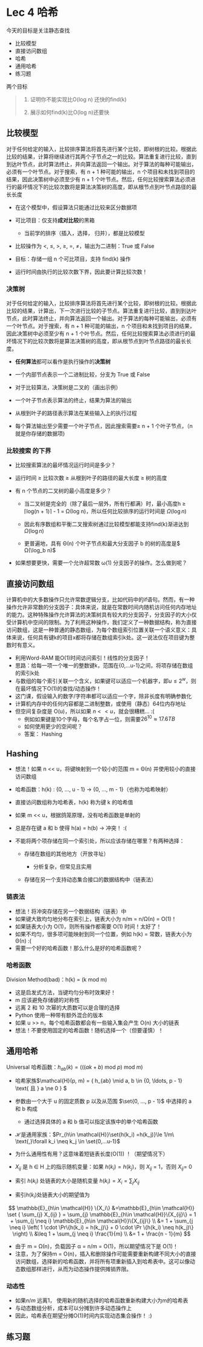 # Lec 4 哈希

今天的目标是关注静态查找

- 比较模型
- 直接访问数组
- 哈希
- 通用哈希
- 练习题

两个目标

> 1. 证明你不能实现比O(log n) 还快的find(k)
>
> 2. 展示如何find(k)比O(log n)还要快

## 比较模型

对于任何给定的输入，比较排序算法将首先进行某个比较，即树根的比较。根据此比较的结果，计算将继续进行其两个子节点之一的比较。算法重复进行比较，直到到达叶节点，此时算法终止，并向算法返回一个输出。对于算法的每种可能输出，必须有一个叶节点。对于搜索，有 n + 1 种可能的输出，n 个项目和未找到项目的结果，因此决策树中必须至少有 n + 1 个叶节点。然后，任何比较搜索算法必须进行的最坏情况下的比较次数将是算法决策树的高度，即从根节点到叶节点路径的最长长度



- 在这个模型中，假设算法只能通过比较来区分数据项

- 可比项目：仅支持**成对比较**的黑箱
  - 当前学的排序（插入，选择， 归并），都是比较模型

- 比较操作为 <, ≤, >, ≥, =, ≠，输出为二进制：True 或 False

- 目标：存储一组 n 个可比项目，支持 find(k) 操作

- 运行时间由执行的比较次数下界，因此要计算比较次数！



### 决策树

对于任何给定的输入，比较排序算法将首先进行某个比较，即树根的比较。根据此比较的结果，计算出，下一次进行比较的子节点。算法重复进行比较，直到到达叶节点，此时算法终止，并向算法返回一个输出。对于算法的每种可能输出，必须有一个叶节点。对于搜索，有 n + 1 种可能的输出，n 个项目和未找到项目的结果，因此决策树中必须至少有 n + 1 个叶节点。然后，任何比较搜索算法必须进行的最坏情况下的比较次数将是算法决策树的高度，即从根节点到叶节点路径的最长长度。

- **任何算法**都可以看作是执行操作的**决策树** 

- 一个内部节点表示一个二进制比较，分支为 True 或 False

- 对于比较算法，决策树是二叉的（画出示例）

- 一个叶子节点表示算法的终止，结果为算法的输出

- 从根到叶子的路径表示算法在某些输入上的执行过程

- 每个算法输出至少需要一个叶子节点，因此搜索需要≥ n + 1 个叶子节点，（n就是你存储的数据项)

### 比较搜索 的下界

- 比较搜索算法的最坏情况运行时间是多少？

- 运行时间 ≥ 比较次数 ≥ 从根到叶子的路径的最大长度 ≥ 树的高度

- 有 n 个节点的二叉树的最小高度是多少？

  - 当二叉树是完全的（除了最后一层外，所有行都满）时，最小高度h ≥ ⌈log(n + 1)⌉ - 1 = Ω(log n)，所以任何比较排序的运行时间是 $Ω(\log{n})$

  - 因此有序数组和平衡二叉搜索树通过比较模型都能支持find(k)渐进达到 $Ω(\log{n})$
  - 更普遍地，具有 Θ(n) 个叶子节点和最大分支因子 b 的树的高度是$ Ω(\log_b n)$

- 如果想要更快，需要一个允许超常数 ω(1) 分支因子的操作。怎么做到呢？

## 直接访问数组

计算机中的大多数操作只允许常数逻辑分支，比如代码中的if语句。然而，有一种操作允许非常数的分支因子：具体来说，就是在常数时间内随机访问任何内存地址的能力。这种特殊操作允许算法的决策树具有较大的分支因子，分支因子的大小仅受计算机中空间的限制。为了利用这种操作，我们定义了一种数据结构，称为直接访问数组，这是一种普通的静态数组，为每个数组索引位置关联一个语义意义：具体来说，任何具有键k的项目x都将存储在数组索引k处。这一说法仅在项目键为整数时有意义。

- 利用Word-RAM 能O(1)时间访问索引！线性的分支因子！
- 思路：给每一项一个唯一的整数键k，范围在{0,...u-1}之间，将项存储在数组的索引k处
- 与数组的每个索引关联一个含义，如果键可以适应一个机器字，即$u \le 2^w$，则在最坏情况下O(1)的查找/动态操作！
- 这门课，假设输入的数字/字符串都可以适应一个字，除非长度有明确参数化
- 计算机内存中的任何内容都是二进制整数，或使用（静态）64位内存地址
- 但空间复杂度是 O(u)，所以如果 $n << u$​，就会很糟糕... :(
  - 例如如果键是10个字母，每个名字占一位，则需要$26^{10} \approx 17.6TB$
  - 如何使用更少的空间呢？
  - 答案： Hashing

## Hashing

- 想法！如果 n << u，将键映射到一个较小的范围 m = Θ(n) 并使用较小的直接访问数组

- 哈希函数：h(k) : {0, ..., u - 1} → {0, ..., m - 1}（也称为哈希映射）

- 直接访问数组称为哈希表，h(k) 称为键 k 的哈希值

- 如果 m << u，根据鸽笼原理，没有哈希函数是单射的

- 总是存在键 a 和 b 使得 h(a) = h(b) → 冲突！ :(

- 不能将两个项存储在同一个索引处，所以应该存储在哪里？有两种选择：

  - 存储在数组的其他地方（开放寻址）
    - 分析复杂，但常见且实用

  - 存储在另一个支持动态集合接口的数据结构中（链表法）

### 链表法

- 想法！将冲突存储在另一个数据结构（链表）中
- 如果键大致均匀地分布在索引上，链表大小为 n/m = n/Ω(n) = O(1)！
- 如果链表大小为 O(1)，则所有操作都需要 O(1) 时间！太好了！
- 如果不均匀，很多项可能映射到同一个位置，例如 h(k) = 常数，链表大小为 Θ(n) :(
- 需要一个好的哈希函数！那么什么是好的哈希函数呢？

### 哈希函数

Division Method(bad)：h(k) = (k mod m)

- 这是启发式方法，当键均匀分布时效果好！
- m 应该避免存储键的对称性
- 远离 2 和 10 次幂的大质数可以是合理的选择
- Python 使用一种带有额外混合的版本
- 如果 u >> n，每个哈希函数都会有一些输入集会产生 O(n) 大小的链表
- 想法！不要使用固定的哈希函数！随机选择一个（但要谨慎）！

## 通用哈希

Universal 哈希函数：$h_{ab}(k) = (((ak + b) \text{ mod } p) \text{ mod } m)$

- 哈希家族$\mathcal{H}(p, m) =  \{ h_{ab} \mid a, b \in \{0, \ldots, p - 1\} \text{ 且 } a \ne 0 \} $

- 参数由一个大于 u 的固定质数 p 以及从范围 $\set{0, ..., p - 1}$​​​ 中选择的 a 和 b 构成
  - 通过选择具体的 a 和 b 值可以指定该族中的单个哈希函数
- $\mathcal{H}$是通用家族：$Pr_{h\in \mathcal{H}}\set{h(k_i) =h(k_j)}\le 1/m\ \text{,}\forall k_i \neq k_j \in \set{0,...u-1}$ 
- 为什么通用性有用？这意味着短链表长度(O(1)) ！（期望情况下）
- $X_{ij}$ 是   h ∈ H 上的指示随机变量：如果 $h(k_i) = h(k_j)$，则 $X_{ij}$ = 1，否则 $X_{ij}$= 0
- 索引 $h(k_i)$ 处链表的大小是随机变量 $h(k_i)= X_i = \sum_j{ X_{ij}}$

- 索引$h(k_i)$处链表大小的期望值为  

$$
\mathbb{E}_{h\in \mathcal{H}} \{X_i\} &=\mathbb{E}_{h\in \mathcal{H}} \set { \sum_{j} X_{ij}  } = \sum_{j} \mathbb{E}_{h\in \mathcal{H}}\{X_{ij}\} = 1 + \sum_{j \neq i} \mathbb{E}_{h\in \mathcal{H}}\{X_{ij}\} \\
         &= 1 + \sum_{j \neq i} \left( 1 \cdot \Pr\{h(k_i) = h(k_j)\} + 0 \cdot \Pr \{h(k_i) \neq h(k_j)\} \right) \\
         &\leq 1 + \sum_{j \neq i} \frac{1}{m} \\
         &= 1 + \frac{n - 1}{m}
$$

- 由于 m = Ω(n)，负载因子 α = n/m = O(1)，所以期望情况下是 O(1)！
- 注意，为了保持m = O(n)，插入和删除操作可能需要重新构建不同大小的直接访问数组，选择新的哈希函数，并将所有项重新插入到哈希表中。这可以像动态数组那样进行，从而为动态操作提供摊销界限。

### 动态性

- 如果$n/m$ 远离1， 使用新的随机选择的哈希函数重新构建大小为m的哈希表
- 与动态数组分析，成本可以分摊到许多动态操作上
- 因此，哈希表在期望分摊O(1)时间内实现动态集合操作！ :)

## 练习题